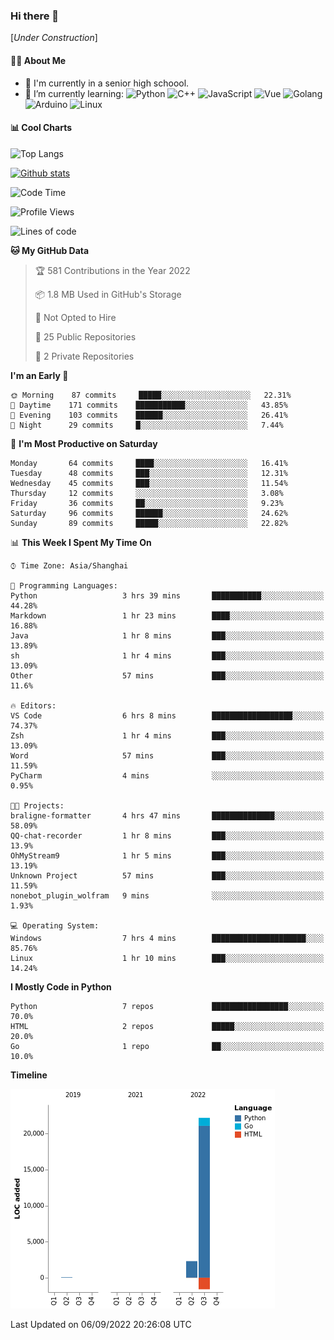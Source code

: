 ### Hi there 👋

\[*Under Construction*\]

<!--
**NoNormalCreeper/NoNormalCreeper** is a ✨ _special_ ✨ repository because its `README.md` (this file) appears on your GitHub profile.

Here are some ideas to get you started:

- 🔭 I’m currently working on ...
- 🌱 I’m currently learning ...
- 👯 I’m looking to collaborate on ...
- 🤔 I’m looking for help with ...
- 💬 Ask me about ...
- 📫 How to reach me: ...
- 😄 Pronouns: ...
- ⚡ Fun fact: ...
-->

#### 👩‍💻 About Me

- 🏫 I'm currently in a senior high schoool.
- 🌱 I’m currently learning: 
![Python](https://img.shields.io/badge/-Python-blue?style=flat-square&logo=Python&logoColor=fff)
![C++](https://img.shields.io/badge/-C%2B%2B-00599C?style=flat-square&logo=C%2B%2B&logoColor=fff)
![JavaScript](https://img.shields.io/badge/-JavaScript-ffca18?style=flat-square&logo=JavaScript&logoColor=fff)
![Vue](https://img.shields.io/badge/-Vue-4FC08D?style=flat-square&logo=Vue.js&logoColor=fff)
![Golang](https://img.shields.io/badge/-Go-007d9c?style=flat-square&logo=Go&logoColor=fff)
![Arduino](https://img.shields.io/badge/-Arduino-00979D?style=flat-square&logo=Arduino&logoColor=fff)
![Linux](https://img.shields.io/badge/-Linux-FCC624?style=flat-square&logo=Linux&logoColor=fff)

#### 📊 Cool Charts

![Top Langs](https://github-readme-stats.vercel.app/api/top-langs/?username=NoNormalCreeper&layout=compact)

[![Github stats](https://github-readme-stats.vercel.app/api?username=NoNormalCreeper&show_icons=true)](https://github.com/anuraghazra/github-readme-stats)

<!--START_SECTION:waka-->
![Code Time](http://img.shields.io/badge/Code%20Time-85%20hrs%2037%20mins-blue)

![Profile Views](http://img.shields.io/badge/Profile%20Views-4-blue)

![Lines of code](https://img.shields.io/badge/From%20Hello%20World%20I%27ve%20Written-23%20Thousand%20lines%20of%20code-blue)

**🐱 My GitHub Data** 

> 🏆 581 Contributions in the Year 2022
 > 
> 📦 1.8 MB Used in GitHub's Storage 
 > 
> 🚫 Not Opted to Hire
 > 
> 📜 25 Public Repositories 
 > 
> 🔑 2 Private Repositories  
 > 
**I'm an Early 🐤** 

```text
🌞 Morning    87 commits     █████░░░░░░░░░░░░░░░░░░░░   22.31% 
🌆 Daytime    171 commits    ███████████░░░░░░░░░░░░░░   43.85% 
🌃 Evening    103 commits    ██████░░░░░░░░░░░░░░░░░░░   26.41% 
🌙 Night      29 commits     █░░░░░░░░░░░░░░░░░░░░░░░░   7.44%

```
📅 **I'm Most Productive on Saturday** 

```text
Monday       64 commits     ████░░░░░░░░░░░░░░░░░░░░░   16.41% 
Tuesday      48 commits     ███░░░░░░░░░░░░░░░░░░░░░░   12.31% 
Wednesday    45 commits     ███░░░░░░░░░░░░░░░░░░░░░░   11.54% 
Thursday     12 commits     ░░░░░░░░░░░░░░░░░░░░░░░░░   3.08% 
Friday       36 commits     ██░░░░░░░░░░░░░░░░░░░░░░░   9.23% 
Saturday     96 commits     ██████░░░░░░░░░░░░░░░░░░░   24.62% 
Sunday       89 commits     █████░░░░░░░░░░░░░░░░░░░░   22.82%

```


📊 **This Week I Spent My Time On** 

```text
⌚︎ Time Zone: Asia/Shanghai

💬 Programming Languages: 
Python                   3 hrs 39 mins       ███████████░░░░░░░░░░░░░░   44.28% 
Markdown                 1 hr 23 mins        ████░░░░░░░░░░░░░░░░░░░░░   16.88% 
Java                     1 hr 8 mins         ███░░░░░░░░░░░░░░░░░░░░░░   13.89% 
sh                       1 hr 4 mins         ███░░░░░░░░░░░░░░░░░░░░░░   13.09% 
Other                    57 mins             ███░░░░░░░░░░░░░░░░░░░░░░   11.6%

🔥 Editors: 
VS Code                  6 hrs 8 mins        ██████████████████░░░░░░░   74.37% 
Zsh                      1 hr 4 mins         ███░░░░░░░░░░░░░░░░░░░░░░   13.09% 
Word                     57 mins             ███░░░░░░░░░░░░░░░░░░░░░░   11.59% 
PyCharm                  4 mins              ░░░░░░░░░░░░░░░░░░░░░░░░░   0.95%

🐱‍💻 Projects: 
braligne-formatter       4 hrs 47 mins       ██████████████░░░░░░░░░░░   58.09% 
QQ-chat-recorder         1 hr 8 mins         ███░░░░░░░░░░░░░░░░░░░░░░   13.9% 
OhMyStream9              1 hr 5 mins         ███░░░░░░░░░░░░░░░░░░░░░░   13.19% 
Unknown Project          57 mins             ███░░░░░░░░░░░░░░░░░░░░░░   11.59% 
nonebot_plugin_wolfram   9 mins              ░░░░░░░░░░░░░░░░░░░░░░░░░   1.93%

💻 Operating System: 
Windows                  7 hrs 4 mins        █████████████████████░░░░   85.76% 
Linux                    1 hr 10 mins        ███░░░░░░░░░░░░░░░░░░░░░░   14.24%

```

**I Mostly Code in Python** 

```text
Python                   7 repos             █████████████████░░░░░░░░   70.0% 
HTML                     2 repos             █████░░░░░░░░░░░░░░░░░░░░   20.0% 
Go                       1 repo              ██░░░░░░░░░░░░░░░░░░░░░░░   10.0%

```


**Timeline**

![Chart not found](https://raw.githubusercontent.com/NoNormalCreeper/NoNormalCreeper/main/charts/bar_graph.png) 


 Last Updated on 06/09/2022 20:26:08 UTC
<!--END_SECTION:waka-->

